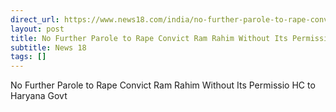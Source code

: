 ```yaml
---
direct_url: https://www.news18.com/india/no-further-parole-to-rape-convict-ram-rahim-without-its-permissio-hc-to-haryana-govt-8798381.html
layout: post
title: No Further Parole to Rape Convict Ram Rahim Without Its Permissio  HC to Haryana Govt
subtitle: News 18
tags: []
---
```


No Further Parole to Rape Convict Ram Rahim Without Its Permissio  HC to Haryana Govt
